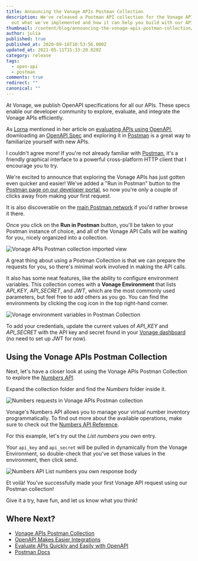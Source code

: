 ```yaml
---
title: Announcing the Vonage APIs Postman Collection
description: We've released a Postman API collection for the Vonage APIs. Find
  out what we've implemented and how it can help you build with our APIs.
thumbnail: /content/blog/announcing-the-vonage-apis-postman-collection/Blog_Postman_1200x600.png
author: julia
published: true
published_at: 2020-09-16T10:53:56.000Z
updated_at: 2021-05-11T15:33:20.020Z
category: release
tags:
  - open-api
  - postman
comments: true
redirect: ""
canonical: ""
---
```

At Vonage, we publish OpenAPI specifications for all our APIs. These specs enable our developer community to explore, evaluate, and integrate the Vonage APIs efficiently.

As [Lorna](https://twitter.com/lornajane) mentioned in her article on [evaluating APIs using OpenAPI](https://www.nexmo.com/blog/2019/09/13/evaluate-apis-quickly-and-easily-with-openapi-dr), downloading an [OpenAPI Spec](https://developer.nexmo.com/concepts/guides/openapi) and exploring it in [Postman](https://www.postman.com/) is a great way to familiarize yourself with new APIs.

I couldn't agree more! If you're not already familiar with [Postman](https://www.postman.com/), it's a friendly graphical interface to a powerful cross-platform HTTP client that I encourage you to try.

We're excited to announce that exploring the Vonage APIs has just gotten even quicker and easier! We've added a "Run in Postman" button to the [Postman page on our developer portal](https://developer.nexmo.com/tools/postman), so now you're only a couple of clicks away from making your first request.

It is also discoverable on the [main Postman network](https://explore.postman.com/network/search?q=vonage) if you'd rather browse it there.

Once you click on the **Run in Postman** button, you'll be taken to your Postman instance of choice, and all of the Vonage API Calls will be waiting for you, nicely organized into a collection.

![Vonage APIs Postman collection imported view](/content/blog/announcing-the-vonage-apis-postman-collection/vonage-apis-postman-collection.png)

A great thing about using a Postman Collection is that we can prepare the requests for you, so there's minimal work involved in making the API calls.

It also has some neat features, like the ability to configure environment variables. This collection comes with a **Vonage Environment** that lists *API_KEY*, *API_SECRET*, and *JWT*, which are the most commonly used parameters, but feel free to add others as you go.  You can find the environments by clicking the cog icon in the top right-hand corner.

![Vonage environment variables in Postman Collection](/content/blog/announcing-the-vonage-apis-postman-collection/postman-environment-variables.png)

To add your credentials, update the current values of *API_KEY* and *API_SECRET* with the API key and secret found in your [Vonage dashboard](dashboard.nexmo.com/) (no need to set up JWT for now).

## Using the Vonage APIs Postman Collection

Next, let's have a closer look at using the Vonage APIs Postman Collection to explore the *[Numbers API](https://developer.nexmo.com/numbers/overview)*. 

Expand the collection folder and find the *Numbers* folder inside it.

![Numbers requests in Vonage APIs Postman collection](/content/blog/announcing-the-vonage-apis-postman-collection/numbers-in-postman-collection.png)

Vonage's Numbers API allows you to manage your virtual number inventory programmatically. To find out more about the available operations, make sure to check out the [Numbers API Reference](https://developer.nexmo.com/api/numbers?theme=dark).  

For this example, let's try out the *List numbers you own* entry.

Your `api_key` and `api_secret` will be pulled in dynamically from the Vonage Environment, so double-check that you've set those values in the environment, then click send.

![Numbers API List numbers you own response body](/content/blog/announcing-the-vonage-apis-postman-collection/numbers-api-postman-request-body.png)

Et voilà! You've successfully made your first Vonage API request using our Postman collection!

Give it a try, have fun, and let us know what you think! 

## Where Next?

* [Vonage APIs Postman Collection](https://developer.nexmo.com/tools/postman)
* [OpenAPI Makes Easier Integrations](https://www.nexmo.com/blog/2020/06/03/openapi-makes-easier-integrations)
* [Evaluate APIs Quickly and Easily with OpenAPI](https://www.nexmo.com/blog/2019/09/13/evaluate-apis-quickly-and-easily-with-openapi-dr)
* [Postman Docs](https://learning.postman.com/docs/getting-started/introduction/)